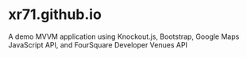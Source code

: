 # xr71.github.io

A demo MVVM application using Knockout.js, Bootstrap, Google Maps JavaScript API, and FourSquare Developer Venues API

